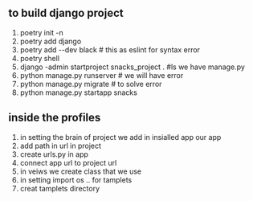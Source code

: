 ## to build django project
1. poetry init -n
2. poetry add django
3. poetry add --dev black # this as eslint for syntax error
4. poetry shell
5. django -admin startproject snacks_project . #ls we have manage.py
6. python manage.py runserver # we will have error
7. python manage.py migrate # to solve error
8. python manage.py startapp snacks

## inside the profiles
1. in setting the brain of project we add in insialled app our app
2. add path in url in project
3. create urls.py in app
4. connect app url to project url
5. in veiws we create class that we use
6. in setting import os .. for tamplets
7. creat tamplets directory
